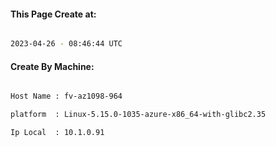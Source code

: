 
   
#### This Page Create at:

```bash

2023-04-26 - 08:46:44 UTC

```

#### Create By Machine:

```bash

Host Name : fv-az1098-964

platform  : Linux-5.15.0-1035-azure-x86_64-with-glibc2.35

Ip Local  : 10.1.0.91

```

